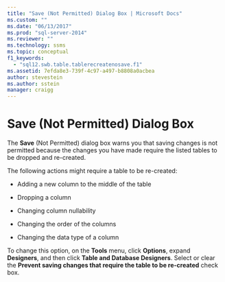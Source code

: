 ```yaml
---
title: "Save (Not Permitted) Dialog Box | Microsoft Docs"
ms.custom: ""
ms.date: "06/13/2017"
ms.prod: "sql-server-2014"
ms.reviewer: ""
ms.technology: ssms
ms.topic: conceptual
f1_keywords: 
  - "sql12.swb.table.tablerecreatenosave.f1"
ms.assetid: 7efda8e3-739f-4c97-a497-b8808a0acbea
author: stevestein
ms.author: sstein
manager: craigg
---
```

# Save (Not Permitted) Dialog Box
  The **Save** (Not Permitted) dialog box warns you that saving changes is not permitted because the changes you have made require the listed tables to be dropped and re-created.  
  
 The following actions might require a table to be re-created:  
  
-   Adding a new column to the middle of the table  
  
-   Dropping a column  
  
-   Changing column nullability  
  
-   Changing the order of the columns  
  
-   Changing the data type of a column  
  
 To change this option, on the **Tools** menu, click **Options**, expand **Designers**, and then click **Table and Database Designers**. Select or clear the **Prevent saving changes that require the table to be re-created** check box.  
  
  
